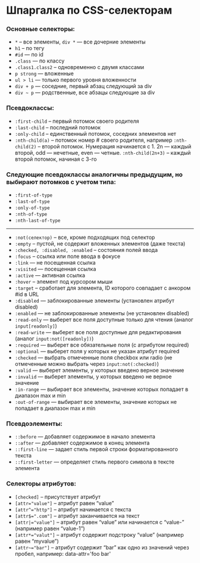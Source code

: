# Шпаргалка по CSS-селекторам

### Основные селекторы:

- `*` – все элементы, `div *` — все дочерние элементы
- `h1` – по тегу
- `#id` — по id
- `.class` — по классу
- `.class1.class2` – одновременно с двумя классами
- `p strong` — вложенные
- `ul > li` — только первого уровня вложенности
- `div + p` — соседние, первый абзац следующий за div
- `div ~ p` — родственные, все абзацы следующие за div

### Псевдоклассы:

- `:first-child` – первый потомок своего родителя
- `:last-child` – последний потомок
- `:only-child` – единственный потомок, соседних элементов нет
- `:nth-child(a)` – потомок номер # своего родителя, например `:nth-child(2)` – второй потомок. Нумерация начинается с 1. 2n — каждый второй, odd — нечетные, even — четные.
  `:nth-child(2n+3)` – каждый второй потомок, начиная с 3-го

### Следующие псевдоклассы аналогичны предыдущим, но выбирают потомков с учетом типа:

- `:first-of-type`
- `:last-of-type`
- `:only-of-type`
- `:nth-of-type`
- `:nth-last-of-type`

---

- `:not(селектор)` – все, кроме подходящих под селектор
- `:empty` – пустой, не содержит вложенных элементов (даже текста)
- `:checked, :disabled, :enabled` – состояния полей ввода
- `:focus` – ссылка или поле ввода в фокусе
- `:link` — не посещенная ссылка
- `:visited` — посещенная ссылка
- `:active` — активная ссылка
- `:hover` – элемент под курсором мыши
- `:target` – сработает для элемента, ID которого совпадает с анкором #id в URL
- `:disabled` — заблокированные элементы (установлен атрибут disabled)
- `:enabled` — не заблокированные элементы (не установлен disabled)
- `:read-only` — выберет все поля доступные только для чтения (аналог `input[readonly]`)
- `:read-write` — выберет все поля доступные для редактирования (аналог `input:not([readonly])`)
- `:required` — выберет все обязательные поля (с атрибутом required)
- `:optional` — выберет поля у которых не указан атрибут required
- `:checked` — выбрать отмеченные поля checkbox или radio (не отмеченные можно выбрать через `input:not(:checked)`)
- `:valid` — выберет элементы, у которых введено верное значение
- `:invalid` — выберет элементы, у которых введено не верное значение
- `:in-range` — выбирает все элементы, значение которых попадает в диапазон max и min
- `:out-of-range` — выбирает все элементы, значение которых не попадает в диапазон max и min

### Псевдоэлементы:

- `::before` — добавляет содержимое в начало элемента
- `::after` — добавляет содержимое в конец элемента
- `::first-line` — задает стиль первой строки форматированного текста
- `::first-letter` — определяет стиль первого символа в тексте элемента

### Селекторы атрибутов:

- `[checked]` – присутствует атрибут
- `[attr="value"]` – атрибут равен “value”
- `[attr^="http"]` – атрибут начинается с текста
- `[attr$=".com"]` – атрибут заканчивается на текст
- `[attr|="value"]` – атрибут равен “value” или начинается с “value-” (например равен “value-1”)
- `[attr*="valut"]` – атрибут содержит подстроку “value” (например равен “myvalue”)
- `[attr~="bar"]` – атрибут содержит “bar” как одно из значений через пробел, например: data-attr='foo bar'
